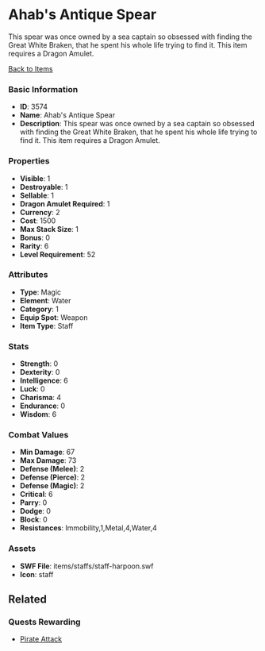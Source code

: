 # Ahab's Antique Spear

This spear was once owned by a sea captain so obsessed with finding the Great White Braken, that he spent his whole life trying to find it. This item requires a Dragon Amulet.

[Back to Items](../items.md)

### Basic Information

- **ID**: 3574
- **Name**: Ahab&#039;s Antique Spear
- **Description**: This spear was once owned by a sea captain so obsessed with finding the Great White Braken, that he spent his whole life trying to find it. This item requires a Dragon Amulet.

### Properties

- **Visible**: 1
- **Destroyable**: 1
- **Sellable**: 1
- **Dragon Amulet Required**: 1
- **Currency**: 2
- **Cost**: 1500
- **Max Stack Size**: 1
- **Bonus**: 0
- **Rarity**: 6
- **Level Requirement**: 52

### Attributes

- **Type**: Magic
- **Element**: Water
- **Category**: 1
- **Equip Spot**: Weapon
- **Item Type**: Staff

### Stats

- **Strength**: 0
- **Dexterity**: 0
- **Intelligence**: 6
- **Luck**: 0
- **Charisma**: 4
- **Endurance**: 0
- **Wisdom**: 6

### Combat Values

- **Min Damage**: 67
- **Max Damage**: 73
- **Defense (Melee)**: 2
- **Defense (Pierce)**: 2
- **Defense (Magic)**: 2
- **Critical**: 6
- **Parry**: 0
- **Dodge**: 0
- **Block**: 0
- **Resistances**: Immobility,1,Metal,4,Water,4

### Assets

- **SWF File**: items/staffs/staff-harpoon.swf
- **Icon**: staff

## Related

### Quests Rewarding

- [Pirate Attack](../quests/570-pirate-attack.md)

